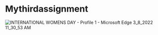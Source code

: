 # Mythirdassignment

![INTERNATIONAL WOMENS DAY - Profile 1 - Microsoft​ Edge 3_8_2022 11_30_53 AM](https://user-images.githubusercontent.com/100116988/157205809-f92fdb8e-d527-432b-9a45-58876d4d6b0c.png)
